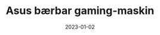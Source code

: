 ---
title: "Asus bærbar gaming-maskin"
linkTitle: ""
date: 2023-01-02
weight: 2
description: >
  En beskrivelse av PR sin bærbare datamaskin.
---